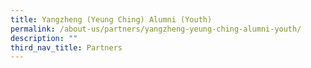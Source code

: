 ```yaml
---
title: Yangzheng (Yeung Ching) Alumni (Youth)
permalink: /about-us/partners/yangzheng-yeung-ching-alumni-youth/
description: ""
third_nav_title: Partners
---
```

